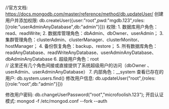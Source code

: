 //官方文档: https://docs.mongodb.com/master/reference/method/db.updateUser/
创建用户并添加权限:
	db.createUser({user:"root",pwd:"mgdb.123",roles:[{role:"userAdminAnyDatabase",db:"admin"}]})
	权限:
		1. 数据库用户角色：read、readWrite;
	    2. 数据库管理角色：dbAdmin、dbOwner、userAdmin；
	    3. 集群管理角色：clusterAdmin、clusterManager、clusterMonitor、hostManager；
	    4. 备份恢复角色：backup、restore；
	    5. 所有数据库角色：readAnyDatabase、readWriteAnyDatabase、userAdminAnyDatabase、dbAdminAnyDatabase
	    6. 超级用户角色：root  
	    		// 这里还有几个角色间接或直接提供了系统超级用户的访问（dbOwner 、userAdmin、userAdminAnyDatabase）
	    7. 内部角色：__system
查看已存在的用户:
	db.system.users.find()
修改用户信息:
	db.updateUser("root",{roles:[{role:"root",db:"admin"}]})
	
修改用户密码:
	db.changeUserPassword("root","microfoolish.123");
开启认证模式:
	mongod -f /etc/mongod.conf --fork --auth 	